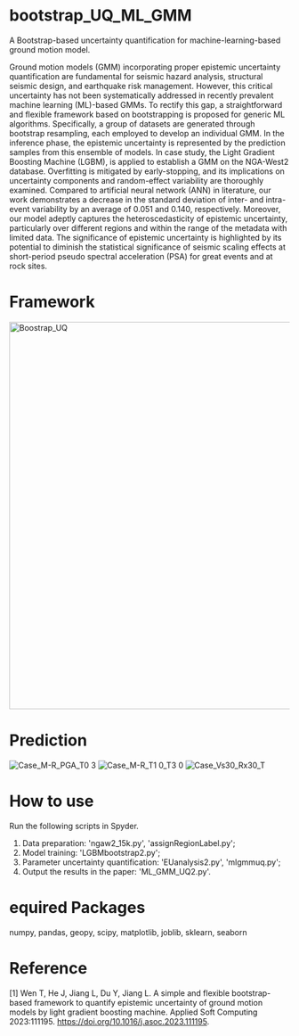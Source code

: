 # bootstrap_UQ_ML_GMM

A Bootstrap-based uncertainty quantification for machine-learning-based ground motion model.

Ground motion models (GMM) incorporating proper epistemic uncertainty quantification are fundamental for seismic hazard analysis, structural seismic design, and earthquake risk management. However, this critical uncertainty has not been systematically addressed in recently prevalent machine learning (ML)-based GMMs. To rectify this gap, a straightforward and flexible framework based on bootstrapping is proposed for generic ML algorithms. Specifically, a group of datasets are generated through bootstrap resampling, each employed to develop an individual GMM. In the inference phase, the epistemic uncertainty is represented by the prediction samples from this ensemble of models. In case study, the Light Gradient Boosting Machine (LGBM), is applied to establish a GMM on the NGA-West2 database. Overfitting is mitigated by early-stopping, and its implications on uncertainty components and random-effect variability are thoroughly examined. Compared to artificial neural network (ANN) in literature, our work demonstrates a decrease in the standard deviation of inter- and intra-event variability by an average of 0.051 and 0.140, respectively. Moreover, our model adeptly captures the heteroscedasticity of epistemic uncertainty, particularly over different regions and within the range of the metadata with limited data. The significance of epistemic uncertainty is highlighted by its potential to diminish the statistical significance of seismic scaling effects at short-period pseudo spectral acceleration (PSA) for great events and at rock sites.

# Framework

<img width="695" alt="Boostrap_UQ" src="https://github.com/user-attachments/assets/441e90db-e0a5-40ec-a00a-4d869fb1b9dc">

# Prediction

![Case_M-R_PGA_T0 3](https://github.com/user-attachments/assets/0110c1f2-31bd-46be-b18f-6b98334040df)
![Case_M-R_T1 0_T3 0](https://github.com/user-attachments/assets/7ba9a97e-04e7-4053-bd91-061fc1ae1b16)
![Case_Vs30_Rx30_T](https://github.com/user-attachments/assets/7159045b-66af-45c8-a09d-365e0c712435)

# How to use

Run the following scripts in Spyder.

1) Data preparation: 'ngaw2_15k.py', 'assignRegionLabel.py';
2) Model training: 'LGBMbootstrap2.py';
3) Parameter uncertainty quantification: 'EUanalysis2.py', 'mlgmmuq.py';
4) Output the results in the paper: 'ML_GMM_UQ2.py'.

# equired Packages

numpy, pandas, geopy, scipy, matplotlib, joblib, sklearn, seaborn

# Reference

[1] Wen T, He J, Jiang L, Du Y, Jiang L. A simple and flexible bootstrap-based framework to quantify epistemic uncertainty of ground motion models by light gradient boosting machine. Applied Soft Computing 2023:111195. https://doi.org/10.1016/j.asoc.2023.111195.
